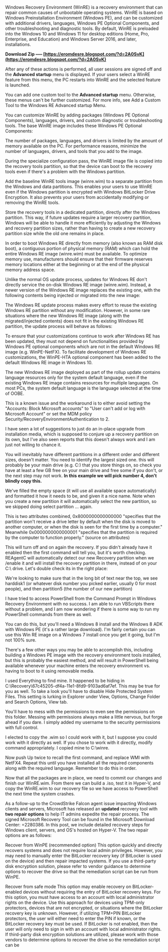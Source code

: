 
 
Windows Recovery Environment (WinRE) is a recovery environment that can repair common causes of unbootable operating systems. WinRE is based on Windows Preinstallation Environment (Windows PE), and can be customized with additional drivers, languages, Windows PE Optional Components, and other troubleshooting and diagnostic tools. By default, WinRE is preloaded into the Windows 10 and Windows 11 for desktop editions (Home, Pro, Enterprise, and Education) and Windows Server 2016, and later, installations.
 
**Download Zip ––– [https://eromdesre.blogspot.com/?d=2A0SvK](https://eromdesre.blogspot.com/?d=2A0SvK)**


 
After any of these actions is performed, all user sessions are signed off and the **Advanced startup** menu is displayed. If your users select a WinRE feature from this menu, the PC restarts into WinRE and the selected feature is launched.
 
You can add one custom tool to the **Advanced startup** menu. Otherwise, these menus can't be further customized. For more info, see Add a Custom Tool to the Windows RE Advanced startup Menu.
 
You can customize WinRE by adding packages (Windows PE Optional Components), languages, drivers, and custom diagnostic or troubleshooting tools. The base WinRE image includes these Windows PE Optional Components:
 
The number of packages, languages, and drivers is limited by the amount of memory available on the PC. For performance reasons, minimize the number of languages, drivers, and tools that you add to the image.

During the specialize configuration pass, the WinRE image file is copied into the recovery tools partition, so that the device can boot to the recovery tools even if there's a problem with the Windows partition.
 
Add the baseline WinRE tools image (winre.wim) to a separate partition from the Windows and data partitions. This enables your users to use WinRE even if the Windows partition is encrypted with Windows BitLocker Drive Encryption. It also prevents your users from accidentally modifying or removing the WinRE tools.
 
Store the recovery tools in a dedicated partition, directly after the Windows partition. This way, if future updates require a larger recovery partition, Windows will be able to handle it more efficiently by adjusting the Windows and recovery partition sizes, rather than having to create a new recovery partition size while the old one remains in place.
 
In order to boot Windows RE directly from memory (also known as RAM disk boot), a contiguous portion of physical memory (RAM) which can hold the entire Windows RE image (winre.wim) must be available. To optimize memory use, manufacturers should ensure that their firmware reserves memory locations either at the beginning or at the end of the physical memory address space.
 
Unlike the normal OS update process, updates for Windows RE don't directly service the on-disk Windows RE image (winre.wim). Instead, a newer version of the Windows RE image replaces the existing one, with the following contents being injected or migrated into the new image:
 
The Windows RE update process makes every effort to reuse the existing Windows RE partition without any modification. However, in some rare situations where the new Windows RE image (along with the migrated/injected contents) does not fit in the existing Windows RE partition, the update process will behave as follows:
 
To ensure that your customizations continue to work after Windows RE has been updated, they must not depend on functionalities provided by Windows PE optional components which are not in the default Windows RE image (e.g. WinPE-NetFX). To facilitate development of Windows RE customizations, the WinPE-HTA optional component has been added to the default Windows RE image in Windows 10.
 
The new Windows RE image deployed as part of the rollup update contains language resources only for the system default language, even if the existing Windows RE image contains resources for multiple languages. On most PCs, the system default language is the language selected at the time of OOBE.
 
This is a known issue and the workaround is to either avoid setting the "Accounts: Block Microsoft accounts" to "User can't add or log with Microsoft Account" or set the MDM policy Security/RecoveryEnvironmentAuthentication to 2.
 
I have seen a lot of suggestions to just do an in-place upgrade from installation media, which is supposed to conjure up a recovery partition on its own, but I've also seen reports that this doesn't always work and I am just not willing to chance it.
 
You will inevitably have different partitions in a different order and different sizes, doesn't matter. You need to identify the largest sized one. this will probably be your main drive (e.g. C:\) that you store things on, so check you have at least a few GB free on your main drive and free some if you don't, or the next step may not work. **In this example we will pick number 4, don't blindly copy this.**
 
We've filled the empty space (it will use all available space automatically) and formatted it how it needs to be, and given it a nice name. Note when you create a new partition it will automatically select the new partition, so we skipped doing select partition ... again.
 
This is two attributes combined, 0x8000000000000000 "specifies that the partition won't receive a drive letter by default when the disk is moved to another computer, or when the disk is seen for the first time by a computer." Meanwhile 0x0000000000000001 "specifies that the partition is required by the computer to function properly." (source on attributes)
 
This will turn off and on again the recovery. If you didn't already have it enabled then the first command will tell you, but it's worth checking. REAgentC will automatically detect our new Recovery partition when we /enable it and will install the recovery partition in there, instead of on your C:\ drive. Let's double check its in the right place:
 
We're looking to make sure that in the long bit of text near the top, we see harddisk1 (or whatever disk number you picked earlier, usually 0 for most people), and then partition5 (the number of our new partition)
 
I have tried to access PowerShell from the Command Prompt in Windows Recovery Environment with no success. I am able to run VBScripts there without a problem, and I am now wondering if there is some way to run my PowerShell commands from there as well.
 
You can do this, but you'll need a Windows 8 install and the Windows 8 ADK with Windows PE (it's a rather large download). I'm fairly certain you can use this Win RE image on a Windows 7 install once you get it going, but I'm not 100% sure.
 
There's a few other ways you may be able to accomplish this, including building a Windows PE image with the recovery environment tools installed, but this is probably the easiest method, and will result in PowerShell being available whenever your machine enters the recovery environment vs. having to boot to it using removable media.
 
I used Everything to find mine. It happened to be hiding in C:\Recovery\67c45205-df4a-11e1-8fd9-9103ad6af7ef. This may be true for you as well. To take a look you'll have to disable Hide Protected System Files. This setting is lurking in Explorer under View, Options, Change Folder and Search Options, View tab.
 
You'll have to mess with the permissions to even see the permissions on this folder. Messing with permissions always make a little nervous, but forge ahead if you dare. I simply added my username to the security permissions with full control.
 
I elected to copy the .wim so I could work with it, but I suppose you could work with it directly as well. If you chose to work with it directly, modify command appropriately. I copied mine to C:\winre\.
 
Now push Up twice to recall the first command, and replace WMI with NetFX4. Repeat this until you have installed all the required components along with the required language. Remember to do this in order.
 
Now that all the packages are in place, we need to commit our changes and finish our WinRE.wim. From there we can build a .iso, test it in Hyper-V, and copy the WinRE.wim to our recovery file so we have access to PowerShell the next time the system crashes.
 
As a follow-up to the CrowdStrike Falcon agent issue impacting Windows clients and servers, Microsoft has released an **updated** recovery tool with **two repair options** to help IT admins expedite the repair process. The signed Microsoft Recovery Tool can be found in the Microsoft Download Center: =2280386. In this post, we include detailed recovery steps for Windows client, servers, and OS's hosted on Hyper-V. The two repair options are as follows:
 
Recover from WinPE (recommended option)
This option quickly and directly recovers systems and does not require local admin privileges. However, you may need to manually enter the BitLocker recovery key (if BitLocker is used on the device) and then repair impacted systems. If you use a third-party disk encryption solution, please refer to vendor guidance to determine options to recover the drive so that the remediation script can be run from WinPE.
 
Recover from safe mode
This option may enable recovery on BitLocker-enabled devices without requiring the entry of BitLocker recovery keys. For this option, you must have access to an account with local administrator rights on the device. Use this approach for devices using TPM-only protectors, devices that are not encrypted, or situations where the BitLocker recovery key is unknown. However, if utilizing TPM+PIN BitLocker protectors, the user will either need to enter the PIN if known, or the BitLocker recovery key must be used. If BitLocker is not enabled, then the user will only need to sign in with an account with local administrator rights. If third-party disk encryption solutions are utilized, please work with those vendors to determine options to recover the drive so the remediation script can be